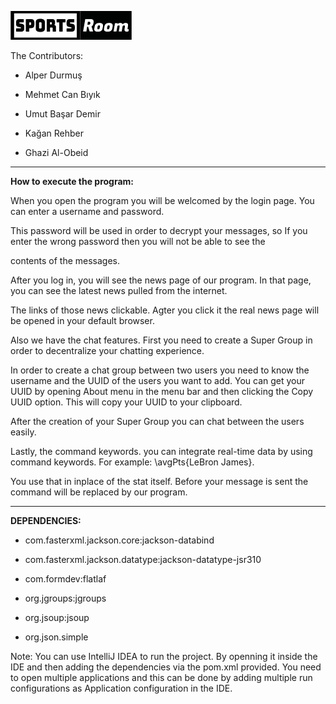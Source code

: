 ![image](src/main/resources/logo.jpg)

The Contributors:
 - Alper Durmuş
   
 - Mehmet Can Bıyık

 - Umut Başar Demir

 - Kağan Rehber

 - Ghazi Al-Obeid
------
**How to execute the program:**

When you open the program you will be welcomed by the login page. You can enter a username and password.

This password will be used in order to decrypt your messages, so If you enter the wrong password then you will not be able to see the

contents of the messages.

After you log in, you will see the news page of our program. In that page, you can see the latest news pulled from the internet.

The links of those news clickable. Agter you click it the real news page will be opened in your default browser.

Also we have the chat features. First you need to create a Super Group in order to decentralize your chatting experience.

In order to create a chat group between two users you need to know the username and the UUID of the users you want to add. You can get your UUID by opening About menu in the menu bar and then clicking the Copy UUID option. This will copy your UUID to your clipboard.

After the creation of your Super Group you can chat between the users easily.

Lastly, the command keywords. you can integrate real-time data by using command keywords. For example: \avgPts{LeBron James}.

You use that in inplace of the stat itself. Before your message is sent the command will be replaced by our program.

-----
 **DEPENDENCIES:**

- com.fasterxml.jackson.core:jackson-databind

- com.fasterxml.jackson.datatype:jackson-datatype-jsr310

- com.formdev:flatlaf

- org.jgroups:jgroups

- org.jsoup:jsoup

- org.json.simple

Note: You can use IntelliJ IDEA to run the project. By openning it inside the IDE and then adding the dependencies via the pom.xml provided. You need to open multiple applications and this can be done by adding multiple run configurations as Application configuration in the IDE.
